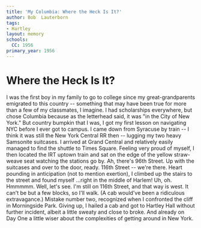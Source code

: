 ```yaml
---
title: 'My Columbia: Where the Heck Is It?'
author: Bob  Lauterborn
tags:
- Hartley
layout: memory
schools:
  CC: 1956
primary_year: 1956
---
```

# Where the Heck Is It?

I was the first boy in my family to go to college since my great-grandparents emigrated to this country -- something that may have been true for more than a few of my classmates, I imagine.  I had scholarships everywhere, but chose Columbia because as the letterhead said, it was "in the City of New York."   But country bumpkin that I was, I got my first lesson on navigating NYC before I ever got to campus.  I came down from Syracuse by train -- I think it was still the New York Central RR then -- lugging my two heavy Samsonite suitcases.  I arrived at Grand Central and relatively easily managed to find the shuttle to Times Square.   Feeling very proud of myself, I then located the IRT uptown train and sat on the edge of the yellow straw-weave seat watching the stations go by.  Ah, there's 96th Street.   Up with the suitcases and over to the door, ready.  116th Street -- we're there.  Heart pounding in anticipation (not to mention exertion), I climbed up the stairs to the street and found myself ...right in the middle of Harlem!   Uh, oh.  Hmmmmm.   Well, let's see.   I'm still on 116th Street, and that way is west.  It can't be but a few blocks, so I'll walk.  (A cab would've been a ridiculous extravagance.)  Mistake number two, recognized when I confronted the cliff in Morningside  Park.  Giving up, I hailed a cab and got to Hartley Hall without further incident, albeit a little sweaty and close to broke.  And already on Day One a little wiser about the complexities of getting around in New York.
